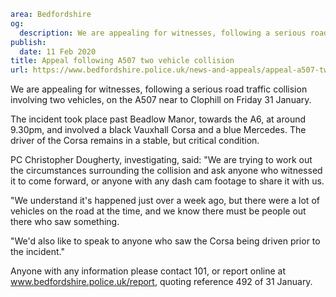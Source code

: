 ```yaml
area: Bedfordshire
og:
  description: We are appealing for witnesses, following a serious road traffic collision involving two vehicles, on the A507 near to Clophill on Friday 31 January.
publish:
  date: 11 Feb 2020
title: Appeal following A507 two vehicle collision
url: https://www.bedfordshire.police.uk/news-and-appeals/appeal-a507-two-vehicle-collision-feb20
```

We are appealing for witnesses, following a serious road traffic collision involving two vehicles, on the A507 near to Clophill on Friday 31 January.

The incident took place past Beadlow Manor, towards the A6, at around 9.30pm, and involved a black Vauxhall Corsa and a blue Mercedes. The driver of the Corsa remains in a stable, but critical condition.

PC Christopher Dougherty, investigating, said: "We are trying to work out the circumstances surrounding the collision and ask anyone who witnessed it to come forward, or anyone with any dash cam footage to share it with us.

"We understand it's happened just over a week ago, but there were a lot of vehicles on the road at the time, and we know there must be people out there who saw something.

"We'd also like to speak to anyone who saw the Corsa being driven prior to the incident."

Anyone with any information please contact 101, or report online at www.bedfordshire.police.uk/report, quoting reference 492 of 31 January.
